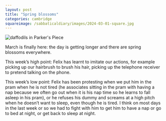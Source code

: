 ```yaml
---
layout: post
title: "Spring blossoms"
categories: cambridge
squareimage: /sabbaticaldiary/images/2024-03-01-square.jpg
---
```

<img src="/sabbaticaldiary/images/2024-03-01.jpg" alt="daffodils in Parker's Piece" class="center">

March is finally here: the day is getting longer and there are spring blossoms everywhere. 

This week’s high point: Felix has learnt to imitate our actions, for example picking up our hairbrush to brush his hair, picking up the telephone receiver to pretend talking on the phone. 

This week’s low point: Felix has been protesting when we put him in the pram when he is not tired (he associates sitting in the pram with having a nap because we often go out when it is his nap time so he learns to fall asleep in his pram), or he refuses his dummy and screams at a high pitch when he doesn’t want to sleep, even though he is tired. I think on most days in the last week or so we had to fight with him to get him to have a nap or go to bed at night, or get back to sleep at night.